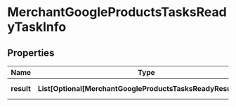 # MerchantGoogleProductsTasksReadyTaskInfo


## Properties

| Name | Type | Description | Notes |
|------------ | ------------- | ------------- | -------------|
**result** | **List[Optional[MerchantGoogleProductsTasksReadyResultInfo]]** | array of results |[optional]|